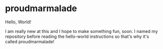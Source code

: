 # proudmarmalade
Hello, World!

I am really new at this and I hope to make something fun, soon. I named my repository before reading the hello-world instructions so that's why it's called proudmarmalade!
